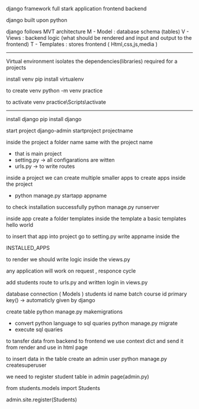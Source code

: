 django framework
full stark application 
frontend backend

django built upon python

django follows MVT architecture 
M - Model : database schema (tables)
V - Views : backend logic (what should be rendered and input and output to the frontend)
T - Templates : stores frontend ( Html,css,js,media )

---
Virtual environment
isolates the dependencies(libraries) required for a projects

install venv
pip install virtualenv

to create venv
python -m venv practice

to activate venv
practice\Scripts\activate


--- 
install django
pip install django


start project
django-admin startproject projectname


inside the project a folder name same with the project name
- that is main project
- setting.py -> all configarations are witten
- urls.py -> to write routes


inside a project we can create multiple smaller apps
to create apps inside the project
- python manage.py startapp appname

to check installation successfully
python manage.py runserver

inside app create a folder templates
inside the template a basic templates hello world

to insert that app into project 
go to setting.py
write appname inside the 

INSTALLED_APPS


to render 
we should write logic inside the views.py

any application will work on request , responce cycle

add students route to urls.py
and written login in views.py




database connection ( Models )
students 
id name batch course
id primary key() -> automaticly given by django



create table 
python manage.py makemigrations
- convert python language to sql quaries 
python manage.py migrate
- execute sql quaries




to tansfer data from backend to frontend
we use context dict and send it from render
and use in html page


to insert data in the table 
create an admin user
python manage.py createsuperuser


we need to register student table in admin page(admin.py)

from students.models import Students

admin.site.register(Students)